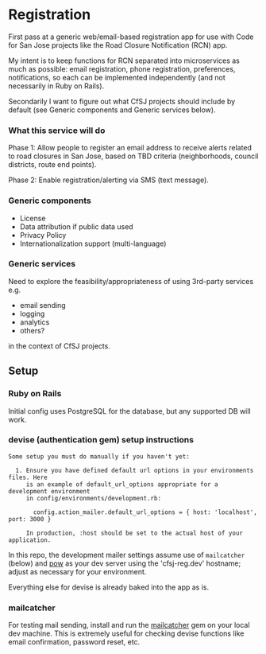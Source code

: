 Registration
============

First pass at a generic web/email-based registration app for use with
Code for San Jose projects like the Road Closure Notification (RCN) app.

My intent is to keep functions for RCN separated into microservices as much
as possible: email registration, phone registration, preferences, notifications,
so each can be implemented independently (and not necessarily in Ruby on Rails).

Secondarily I want to figure out what CfSJ projects should include by default
(see Generic components and Generic services below).

### What this service will do

Phase 1: Allow people to register an email address to receive
alerts related to road closures in San Jose, based on TBD criteria (neighborhoods,
council districts, route end points).

Phase 2: Enable registration/alerting via SMS (text message).

### Generic components

* License
* Data attribution if public data used
* Privacy Policy
* Internationalization support (multi-language)

### Generic services

Need to explore the feasibility/appropriateness of using 3rd-party services e.g.

* email sending
* logging
* analytics
* others?

in the context of CfSJ projects.

Setup
-----
### Ruby on Rails

Initial config uses PostgreSQL for the database, but any supported DB will work.

### devise (authentication gem) setup instructions

```
Some setup you must do manually if you haven't yet:

  1. Ensure you have defined default url options in your environments files. Here
     is an example of default_url_options appropriate for a development environment
     in config/environments/development.rb:

       config.action_mailer.default_url_options = { host: 'localhost', port: 3000 }

     In production, :host should be set to the actual host of your application.
```
In this repo, the development mailer settings assume use of ```mailcatcher```
(below) and [pow](http://pow.cx/) as your dev server using the 'cfsj-reg.dev' hostname;
adjust as necessary for your environment.

Everything else for devise is already baked into the app as is.

### mailcatcher

For testing mail sending, install and run the [mailcatcher](http://mailcatcher.me/)
gem on your local dev machine. This is extremely useful for checking devise functions
like email confirmation, password reset, etc.
